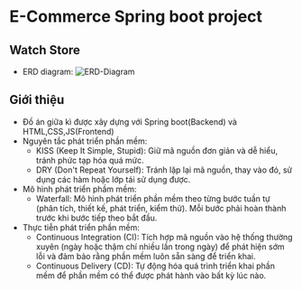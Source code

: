 # E-Commerce Spring boot project
## Watch Store
- ERD diagram:
![ERD-Diagram](https://github.com/user-attachments/assets/7aeb64ac-cc99-40a8-9634-7e2f7ef1f739)
## Giới thiệu
- Đồ án giữa kì được xây dựng với Spring boot(Backend) và HTML,CSS,JS(Frontend)
- Nguyên tắc phát triển phần mềm:
  + KISS (Keep It Simple, Stupid): Giữ mã nguồn đơn giản và dễ hiểu, tránh phức tạp hóa quá mức.
  + DRY (Don't Repeat Yourself): Tránh lặp lại mã nguồn, thay vào đó, sử dụng các hàm hoặc lớp tái sử dụng được.
- Mô hình phát triển phầm mềm:
  + Waterfall: Mô hình phát triển phần mềm theo từng bước tuần tự (phân tích, thiết kế, phát triển, kiểm thử). Mỗi bước phải hoàn thành trước khi bước tiếp theo bắt đầu.
- Thực tiễn phát triển phần mềm:
  + Continuous Integration (CI): Tích hợp mã nguồn vào hệ thống thường xuyên (ngày hoặc thậm chí nhiều lần trong ngày) để phát hiện sớm lỗi và đảm bảo rằng phần mềm luôn sẵn sàng để triển khai.
  + Continuous Delivery (CD): Tự động hóa quá trình triển khai phần mềm để phần mềm có thể được phát hành vào bất kỳ lúc nào.


  
